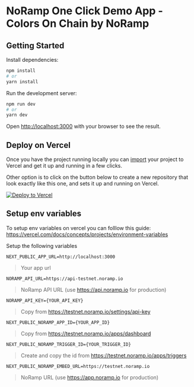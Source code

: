 # NoRamp One Click Demo App - Colors On Chain by NoRamp

## Getting Started

Install dependencies:

```bash
npm install
# or
yarn install
```

Run the development server:

```bash
npm run dev
# or
yarn dev
```

Open [http://localhost:3000](http://localhost:3000) with your browser to see the result.

## Deploy on Vercel

Once you have the project running locally you can [import](https://vercel.com/import/git) your project to Vercel and get it up and running in a few clicks.

Other option is to click on the button below to create a new repository that look exactly like this one, and sets it up and running on Vercel.

[![Deploy to Vercel](https://vercel.com/button)](https://vercel.com/import/project?template=https://github.com/noramp/noramp-demo-app/tree/main)

## Setup env variables

To setup env variables on vercel you can folllow this guide: https://vercel.com/docs/concepts/projects/environment-variables

Setup the following variables

`NEXT_PUBLIC_APP_URL=http://localhost:3000`

> Your app url

`NORAMP_API_URL=https://api-testnet.noramp.io`

> NoRamp API URL (use https://api.noramp.io for production)

`NORAMP_API_KEY={YOUR_API_KEY}`

> Copy from https://testnet.noramp.io/settings/api-key

`NEXT_PUBLIC_NORAMP_APP_ID={YOUR_APP_ID}`

> Copy from https://testnet.noramp.io/apps/dashboard

`NEXT_PUBLIC_NORAMP_TRIGGER_ID={YOUR_TRIGGER_ID}`

> Create and copy the id from https://testnet.noramp.io/apps/triggers

`NEXT_PUBLIC_NORAMP_EMBED_URL=https://testnet.noramp.io`

> NoRamp URL (use https://app.noramp.io for production)
